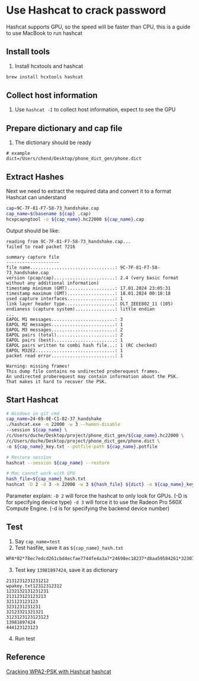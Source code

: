 # Use Hashcat to crack password
Hashcat supports GPU, so the speed will be faster than CPU, this is a guide to use MacBook to run hashcat

## Install tools
1. Install hcxtools and hashcat
```bash
brew install hcxtools hashcat
```

## Collect host information
1. Use `hashcat -I` to collect host information, expect to see the GPU
   
## Prepare dictionary and cap file
1. The dictionary should be ready
```
# example
dict=/Users/chend/Desktop/phone_dict_gen/phone.dict
```

## Extract Hashes
Next we need to extract the required data and convert it to a format Hashcat can understand
```bash
cap=9C-7F-81-F7-58-73_handshake.cap
cap_name=$(basename ${cap} .cap)
hcxpcapngtool -o ${cap_name}.hc22000 ${cap_name}.cap 
```
Output should be like:
```
reading from 9C-7F-81-F7-58-73_handshake.cap...
failed to read packet 7216

summary capture file
--------------------
file name................................: 9C-7F-81-F7-58-73_handshake.cap
version (pcap/cap).......................: 2.4 (very basic format without any additional information)
timestamp minimum (GMT)..................: 17.01.2024 23:05:31
timestamp maximum (GMT)..................: 18.01.2024 00:18:18
used capture interfaces..................: 1
link layer header type...................: DLT_IEEE802_11 (105)
endianess (capture system)...............: little endian
...
EAPOL M1 messages........................: 3
EAPOL M2 messages........................: 1
EAPOL M3 messages........................: 2
EAPOL pairs (total)......................: 2
EAPOL pairs (best).......................: 1
EAPOL pairs written to combi hash file...: 1 (RC checked)
EAPOL M32E2..............................: 1
packet read error........................: 1

Warning: missing frames!
This dump file contains no undirected proberequest frames.
An undirected proberequest may contain information about the PSK.
That makes it hard to recover the PSK.
```

## Start Hashcat
```bash
# Windows in git cmd
cap_name=24-69-8E-C1-82-37_handshake
./hashcat.exe -m 22000 -w 3 --hwmon-disable 
--session ${cap_name} \
/c/Users/duche/Desktop/project/phone_dict_gen/${cap_name}.hc22000 \
/c/Users/duche/Desktop/project/phone_dict_gen/phone.dict \
-o ${cap_name}_key.txt --potfile-path ${cap_name}.potfile

# Restore session
hashcat --session ${cap_name} --restore

# Mac cannot work with GPU
hash_file=${cap_name}_hash.txt
hashcat -D 2 -d 3 -m 22000 -w 3 ${hash_file} ${dict} -o ${cap_name}_key.txt --potfile-path ${cap_name}.potfile
```
Parameter explain:
`-D 2` will force the hashcat to only look for GPUs. (-D is for specifying device type)
`-d 3` will force it to use the Radeon Pro 560X Compute Engine. (-d is for specifying the backend device number)

## Test
1. Say `cap_name=test`
2. Test hasfile, save it as `${cap_name}_hash.txt`
```bash
WPA*02*78ec7edcd261cbd4ecfae7744fe4a3a7*24698ec18237*d8aa59584261*323032*dcab6957d64454a5759ab7a83e3bde73bd7bbcff777aeb91b1a02b24c2ff3416*0103007502010a000000000000000000012016734a4a7126b793325e7ecf138f17572a0262d1905bbb2dc5735582488201000000000000000000000000000000000000000000000000000000000000000000000000000000000000000000000000001630140100000fac040100000fac040100000fac020000*02
``` 
3. Test key `13981897424`, save it as dictionary
```
2131231231231212
wpakey.txt12312312312                 
1232132131231231
213123123123213
321123123123
3231231231231
32123321321321
3123123123123123
13981897424
444123123123
```
4. Run test

## Reference
[Cracking WPA2-PSK with Hashcat](https://node-security.com/posts/cracking-wpa2-with-hashcat/)
[hashcat](https://hashcat.net/hashcat/)